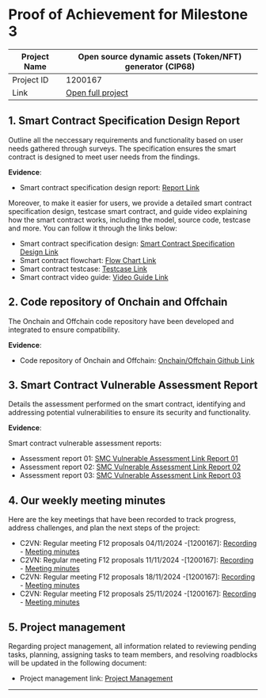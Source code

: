 
#  Proof of Achievement for Milestone 3
|  Project Name |Open source dynamic assets (Token/NFT) generator (CIP68)|
| ------------ | ------------ |
| Project ID  | 1200167 |
|  Link  |  [Open full project](https://milestones.projectcatalyst.io/projects/1200167/) |




## **1. Smart Contract Specification Design Report** 

Outline all the neccessary requirements and functionality based on user needs gathered through surveys. The specification ensures the smart contract is designed to meet user needs from the findings.

**Evidence**: 

  - Smart contract specification design report: [Report Link](https://docs.google.com/document/d/1Hplr9Oy8ybWuLs1A0no7Zh-ldJ-luBXXIQNTppSB47w/edit?tab=t.0)
 


Moreover, to make it easier for users, we provide a detailed smart contract specification design, testcase smart contract, and guide video explaining how the smart contract works, including the model, source code, testcase and more. You can follow it through the links below: 

  - Smart contract specification design: [Smart Contract Specification Design Link](https://docs.google.com/spreadsheets/d/1JKXN7hoDat5nHQ5JGS_TP_tEAi2llWwrZgNa5XWNc4s/edit?gid=0#gid=0)
  - Smart contract flowchart: [Flow Chart Link](https://www.figma.com/design/0cLsszCUqhxKePEOwIRw4C/CIP68-Generator?node-id=0-1&node-type=canvas&t=dJTWP4xbIbxBiGNO-0)
  - Smart contract testcase: [Testcase Link](https://docs.google.com/spreadsheets/d/1ruWcp5apOjjGKMPeRxGQuPQX2O91RAUwfXLSsDuUaI8/edit?gid=1026701423#gid=1026701423)
  - Smart contract video guide: [Video Guide Link](https://drive.google.com/file/d/1arHXyMzxRb9tjP5npqbq6z61dSmwNnvp/view?usp=drive_link)



## **2. Code repository of Onchain and Offchain** 

The Onchain and Offchain code repository have been developed and integrated to ensure compatibility.

**Evidence**:  

  - Code repository of Onchain and Offchain: [Onchain/Offchain Github Link](https://github.com/cardano2vn/cip68generator/tree/main/contract)


## **3. Smart Contract Vulnerable Assessment Report**  

Details the assessment performed on the smart contract, identifying and addressing potential vulnerabilities to ensure its security and functionality.

**Evidence**:  

Smart contract vulnerable assessment reports: 

  - Assessment report 01: [SMC Vulnerable Assessment Link Report 01]()
  - Assessment report 02: [SMC Vulnerable Assessment Link Report 02]()
  - Assessment report 03: [SMC Vulnerable Assessment Link Report 03]()


## **4. Our weekly meeting minutes** 

Here are the key meetings that have been recorded to track progress, address challenges, and plan the next steps of the project:

- C2VN: Regular meeting F12 proposals 04/11/2024 -[1200167]: [Recording](https://youtu.be/O36dwFICYmQ) - [Meeting minutes](https://docs.google.com/document/d/11TJK7x_ohuTATVBU42xj2l8wSgfF3IJ-/edit?usp=drive_link&ouid=107549707092065987144&rtpof=true&sd=true)
- C2VN: Regular meeting F12 proposals 11/11/2024 -[1200167]: [Recording](https://youtu.be/JISMWWq-ulU) - [Meeting minutes](https://docs.google.com/document/d/14XTA4EPvPNayymlWc0QLFQwoCKvRj2jo/edit?usp=drive_link&ouid=107549707092065987144&rtpof=true&sd=true)
- C2VN: Regular meeting F12 proposals 18/11/2024 -[1200167]: [Recording](https://youtu.be/xcKaZU0koWw) - [Meeting minutes](https://docs.google.com/document/d/1q8FFSb85Ohoh27g6d8VdFHDNxuHkuG_7/edit?usp=drive_link&ouid=107549707092065987144&rtpof=true&sd=true)
- C2VN: Regular meeting F12 proposals 25/11/2024 -[1200167]: [Recording](https://youtu.be/zxF2v_U957Y) - [Meeting minutes](https://docs.google.com/document/d/1tRBdTeLkOQNQW5uY_dzdeSrjvXb7jlRB/edit?usp=drive_link&ouid=107549707092065987144&rtpof=true&sd=true)



## **5. Project management**  

Regarding project management, all information related to reviewing pending tasks, planning, assigning tasks to team members, and resolving roadblocks will be updated in the following document: 
- Project management link: [Project Management](https://docs.google.com/spreadsheets/d/1BZDGPv1d1MHMyX7ycNraAZght-hz44lT/edit?gid=1613824326#gid=1613824326)


---
